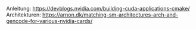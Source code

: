 Anleitung:
https://devblogs.nvidia.com/building-cuda-applications-cmake/
Architekturen:
https://arnon.dk/matching-sm-architectures-arch-and-gencode-for-various-nvidia-cards/
